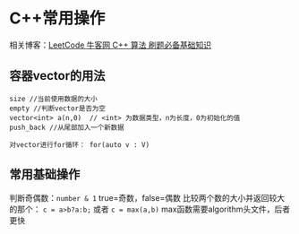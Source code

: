 # C++常用操作

相关博客：[LeetCode 牛客网 C++ 算法 刷题必备基础知识](https://blog.csdn.net/huwei039/article/details/104269486)

## 容器vector的用法
```
size //当前使用数据的大小
empty //判断vector是否为空
vector<int> a(n,0)  // <int> 为数据类型，n为长度，0为初始化的值
push_back //从尾部加入一个新数据

对vector进行for循环： for(auto v : V)
```

## 常用基础操作

判断奇偶数：`number & 1` true=奇数，false=偶数
比较两个数的大小并返回较大的那个： `c = a>b?a:b;` 或者 `c = max(a,b)` max函数需要algorithm头文件，后者更快
